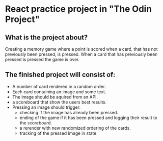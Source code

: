 # React practice project in "The Odin Project"

## What is the project about?
Creating a memory game where a point is scored when a card, that has not previously been pressed, is pressed. When a card that has previously been pressed is pressed the game is over.

## The finished project will consist of:
- A number of card rendered in a random order.
- Each card containing an image and some text.
- The image should be aquired from an API.
- a scoreboard that show the users best results.
- Pressing an image should trigger:   
    - checking if the image has already been pressed.
    - ending of the game if it has been pressed and logging their result to the scoreboard.
    - a rerender with new randomized ordering of the cards.
    - tracking of the pressed image in state.